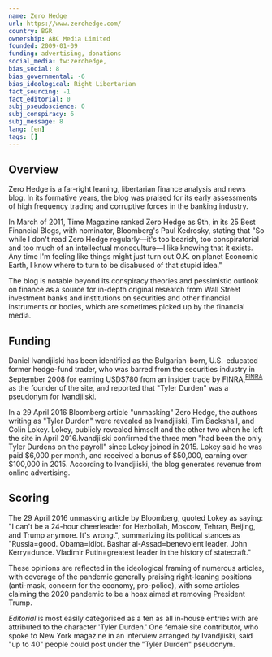 ```yaml
---
name: Zero Hedge
url: https://www.zerohedge.com/
country: BGR
ownership: ABC Media Limited
founded: 2009-01-09
funding: advertising, donations
social_media: tw:zerohedge,
bias_social: 8
bias_governmental: -6
bias_ideological: Right Libertarian
fact_sourcing: -1
fact_editorial: 0
subj_pseudoscience: 0
subj_conspiracy: 6
subj_message: 8
lang: [en]
tags: []
---
```


## Overview
Zero Hedge is a far-right leaning, libertarian finance analysis and news blog. In its formative years, the blog was praised for its early assessments of high frequency trading and corruptive forces in the banking industry.

In March of 2011, Time Magazine ranked Zero Hedge as 9th, in its 25 Best Financial Blogs, with nominator, Bloomberg's Paul Kedrosky, stating that "So while I don't read Zero Hedge regularly—it's too bearish, too conspiratorial and too much of an intellectual monoculture—I like knowing that it exists. Any time I'm feeling like things might just turn out O.K. on planet Economic Earth, I know where to turn to be disabused of that stupid idea."

The blog is notable beyond its conspiracy theories and pessimistic outlook on finance as a source for in-depth original research from Wall Street investment banks and institutions on securities and other financial instruments or bodies, which are sometimes picked up by the financial media.

## Funding
Daniel Ivandjiiski has been identified as the Bulgarian-born, U.S.-educated former hedge-fund trader, who was barred from the securities industry in September 2008 for earning USD$780 from an insider trade by FINRA,<sup>[FINRA](https://brokercheck.finra.org/individual/summary/4445294)</sup> as the founder of the site, and reported that "Tyler Durden" was a pseudonym for Ivandjiiski.

In a 29 April 2016 Bloomberg article "unmasking" Zero Hedge, the authors writing as "Tyler Durden" were revealed as Ivandjiiski, Tim Backshall, and Colin Lokey. Lokey, publicly revealed himself and the other two when he left the site in April 2016.Ivandjiiski confirmed the three men "had been the only Tyler Durdens on the payroll" since Lokey joined in 2015. Lokey said he was paid $6,000 per month, and received a bonus of $50,000, earning over $100,000 in 2015. According to Ivandjiiski, the blog generates revenue from online advertising.

## Scoring
The 29 April 2016 unmasking article by Bloomberg, quoted Lokey as saying: "I can't be a 24-hour cheerleader for Hezbollah, Moscow, Tehran, Beijing, and Trump anymore. It's wrong.", summarizing its political stances as "Russia=good. Obama=idiot. Bashar al-Assad=benevolent leader. John Kerry=dunce. Vladimir Putin=greatest leader in the history of statecraft."

These opinions are reflected in the ideological framing of numerous articles, with coverage of the pandemic generally praising right-leaning positions (anti-mask, concern for the economy, pro-police), with some articles claiming the 2020 pandemic to be a hoax aimed at removing President Trump.

_Editorial_ is most easily categorised as a ten as all in-house entries with are attributed to the character 'Tyler Durden.' One female site contributor, who spoke to New York magazine in an interview arranged by Ivandjiiski, said "up to 40" people could post under the "Tyler Durden" pseudonym.

